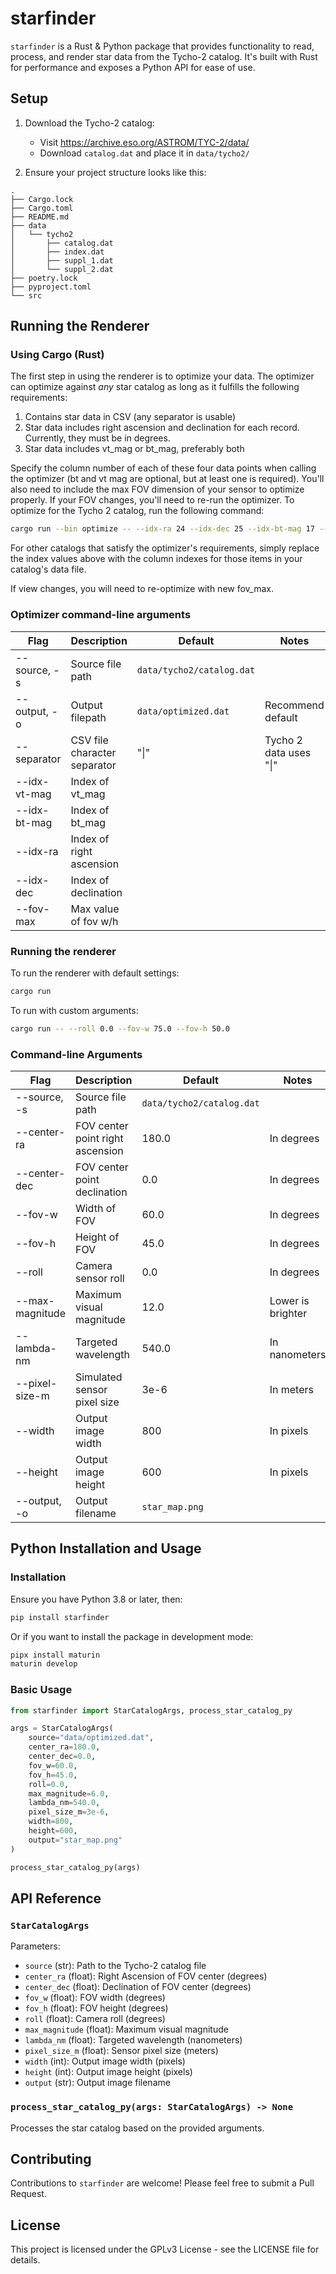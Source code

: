 # starfinder

`starfinder` is a Rust & Python package that provides functionality to read, process, and render star data from the Tycho-2 catalog. It's built with Rust for performance and exposes a Python API for ease of use.

## Setup

1. Download the Tycho-2 catalog:

   - Visit https://archive.eso.org/ASTROM/TYC-2/data/
   - Download `catalog.dat` and place it in `data/tycho2/`

2. Ensure your project structure looks like this:

```
.
├── Cargo.lock
├── Cargo.toml
├── README.md
├── data
│   └── tycho2
│       ├── catalog.dat
│       ├── index.dat
│       ├── suppl_1.dat
│       └── suppl_2.dat
├── poetry.lock
├── pyproject.toml
└── src
```

## Running the Renderer

### Using Cargo (Rust)

The first step in using the renderer is to optimize your data. The optimizer can optimize against
_any_ star catalog as long as it fulfills the following requirements:

1) Contains star data in CSV (any separator is usable)
2) Star data includes right ascension and declination for each record. Currently, they must be in degrees.
3) Star data includes vt_mag or bt_mag, preferably both

Specify the column number of each of these four data points when calling the optimizer (bt and vt
mag are optional, but at least one is required). You'll also need to include the max FOV dimension 
of your sensor to optimize properly. If your FOV changes, you'll need to re-run the optimizer.
To optimize for the Tycho 2 catalog, run the following command:
```bash
cargo run --bin optimize -- --idx-ra 24 --idx-dec 25 --idx-bt-mag 17 --idx-vt-mag 19 --fov-max 60
```
For other catalogs that satisfy the optimizer's requirements, simply replace the index values above
with the column indexes for those items in your catalog's data file.

If view changes, you will need to re-optimize with new fov_max.

### Optimizer command-line arguments

| Flag         | Description                  | Default                   | Notes                        |
|--------------|------------------------------|---------------------------|------------------------------|
| --source, -s | Source file path             | `data/tycho2/catalog.dat` |                              |
| --output, -o | Output filepath              | `data/optimized.dat`      | Recommend default            |
| --separator  | CSV file character separator | "&#124;"                  | Tycho 2 data uses "&#124;"   |
| --idx-vt-mag | Index of vt_mag              |                           |                              |
| --idx-bt-mag | Index of bt_mag              |                           |                              |
| --idx-ra     | Index of right ascension     |                           |                              |
| --idx-dec    | Index of declination         |                           |                              |
| --fov-max    | Max value of fov w/h         |                           |                              |


### Running the renderer 

To run the renderer with default settings:

```bash
cargo run
```

To run with custom arguments:

```bash
cargo run -- --roll 0.0 --fov-w 75.0 --fov-h 50.0
```

### Command-line Arguments

| Flag            | Description                      | Default                   | Notes             |
|-----------------|----------------------------------|---------------------------|-------------------|
| --source, -s    | Source file path                 | `data/tycho2/catalog.dat` |                   |
| --center-ra     | FOV center point right ascension | 180.0                     | In degrees        |
| --center-dec    | FOV center point declination     | 0.0                       | In degrees        |
| --fov-w         | Width of FOV                     | 60.0                      | In degrees        |
| --fov-h         | Height of FOV                    | 45.0                      | In degrees        |
| --roll          | Camera sensor roll               | 0.0                       | In degrees        |
| --max-magnitude | Maximum visual magnitude         | 12.0                      | Lower is brighter |
| --lambda-nm     | Targeted wavelength              | 540.0                     | In nanometers     |
| --pixel-size-m  | Simulated sensor pixel size      | 3e-6                      | In meters         |
| --width         | Output image width               | 800                       | In pixels         |
| --height        | Output image height              | 600                       | In pixels         |
| --output, -o    | Output filename                  | `star_map.png`            |                   |

## Python Installation and Usage

### Installation

Ensure you have Python 3.8 or later, then:

```bash
pip install starfinder
````

Or if you want to install the package in development mode:

```bash
pipx install maturin
maturin develop
````

### Basic Usage

```python
from starfinder import StarCatalogArgs, process_star_catalog_py

args = StarCatalogArgs(
    source="data/optimized.dat",
    center_ra=180.0,
    center_dec=0.0,
    fov_w=60.0,
    fov_h=45.0,
    roll=0.0,
    max_magnitude=6.0,
    lambda_nm=540.0,
    pixel_size_m=3e-6,
    width=800,
    height=600,
    output="star_map.png"
)

process_star_catalog_py(args)
```

## API Reference

### `StarCatalogArgs`

Parameters:

- `source` (str): Path to the Tycho-2 catalog file
- `center_ra` (float): Right Ascension of FOV center (degrees)
- `center_dec` (float): Declination of FOV center (degrees)
- `fov_w` (float): FOV width (degrees)
- `fov_h` (float): FOV height (degrees)
- `roll` (float): Camera roll (degrees)
- `max_magnitude` (float): Maximum visual magnitude
- `lambda_nm` (float): Targeted wavelength (nanometers)
- `pixel_size_m` (float): Sensor pixel size (meters)
- `width` (int): Output image width (pixels)
- `height` (int): Output image height (pixels)
- `output` (str): Output image filename

### `process_star_catalog_py(args: StarCatalogArgs) -> None`

Processes the star catalog based on the provided arguments.

## Contributing

Contributions to `starfinder` are welcome! Please feel free to submit a Pull Request.

## License

This project is licensed under the GPLv3 License - see the LICENSE file for details.
